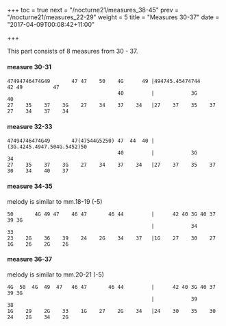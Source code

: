 +++
toc = true
next = "/nocturne21/measures_38-45"
prev = "/nocturne21/measures_22-29"
weight = 5
title = "Measures 30-37"
date = "2017-04-09T00:08:42+11:00"

+++


This part consists of 8 measures from 30 - 37.

#### measure 30-31
~~~~
47494746474G49       47 47    50    4G      49 |494745.45474744      42 49          47
                                    40         |            3G                      40
27    35    37    3G    27    34    37    34   |27    37    35    37    27    34    37    34
~~~~

#### measure 32-33
~~~~
47494746474G49       47(47544G5250) 47  44  40 |(3G.4245.4947.504G.5452)50
                                    40         |            3G          34
27    35    37    3G    27    34    37    34   |27    37    35    37    30    34    40    37
~~~~

#### measure 34-35
melody is similar to mm.18-19 (-5)
~~~~
50       4G 49 47    46 47       46 44         |      42 40 3G 40 37 39 3G
                                               |            34                      33
23    2G    36    39    24    2G    34    37   |1G    27    30    27    1G    26    2G    26
~~~~



#### measure 36-37
melody is similar to mm.20-21 (-5)

~~~~
4G  50  4G  49  47   46 47       46 44         |      42 40 3G 40 37 39 3G
                                               |            39                      38
1G    29    2G    33    1G    27    2G    34   |24    30    35    30    24    2G    34    2G
~~~~

